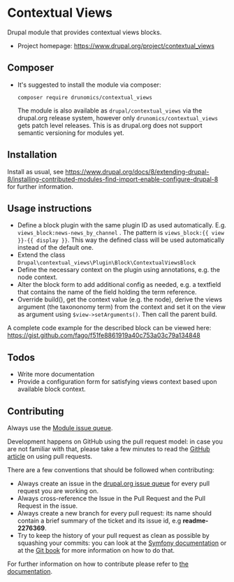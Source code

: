 # Contextual Views

Drupal module that provides contextual views blocks.

* Project homepage: https://www.drupal.org/project/contextual_views

## Composer

- It's suggested to install the module via composer:

   `composer require drunomics/contextual_views`
   
   The module is also available as `drupal/contextual_views` via the drupal.org
   release system, however only `drunomics/contextual_views` gets patch level
   releases. This is as drupal.org does not support semantic versioning for
   modules yet.

## Installation

Install as usual, see
 https://www.drupal.org/docs/8/extending-drupal-8/installing-contributed-modules-find-import-enable-configure-drupal-8
for further information.

## Usage instructions

* Define a block plugin with the same plugin ID as used automatically. E.g. 
  `views_block:news-news_by_channel` . The pattern is 
  `views_block:{{ view }}-{{ display }}`. This way the defined class will be used
   automatically instead of the default one. 
* Extend the class `Drupal\contextual_views\Plugin\Block\ContextualViewsBlock`
* Define the necessary context on the plugin using annotations, e.g. the node context.
* Alter the block form to add additional config as needed, e.g. a textfield that 
  contains the name of the field holding the term reference.
* Override build(), get the context value (e.g. the node), derive the views argument
  (the taxononomy term) from the context and set it on the view as argument using 
  `$view->setArguments()`. Then call the parent build.
 
A complete code example for the described block can be viewed here: https://gist.github.com/fago/f51fe8861919a40c753a03c79a134848


## Todos

* Write more documentation
* Provide a configuration form for satisfying views context based upon available
  block context.



## Contributing

Always use the  [Module issue queue](https://www.drupal.org/project/issues/contextual_views).

Development happens on GitHub using the pull request model:
in case you are not familiar with that, please take a few minutes to read the
[GitHub article](https://help.github.com/articles/using-pull-requests) on using
pull requests.

There are a few conventions that should be followed when contributing:

* Always create an issue in the [drupal.org issue queue](https://www.drupal.org/project/issues/contextual_views)
  for every pull request you are working on.
* Always cross-reference the Issue in the Pull Request and the Pull Request in
  the issue.
* Always create a new branch for every pull request: its name should contain a
  brief summary of the ticket and its issue id, e.g **readme-2276369**.
* Try to keep the history of your pull request as clean as possible by squashing
  your commits: you can look at the [Symfony documentation](http://symfony.com/doc/current/cmf/contributing/commits.html)
  or at the [Git book](http://git-scm.com/book/en/Git-Tools-Rewriting-History#Changing-Multiple-Commit-Messages)
  for more information on how to do that.

For further information on how to contribute please refer to
[the documentation](https://www.drupal.org/contribute/development/).
